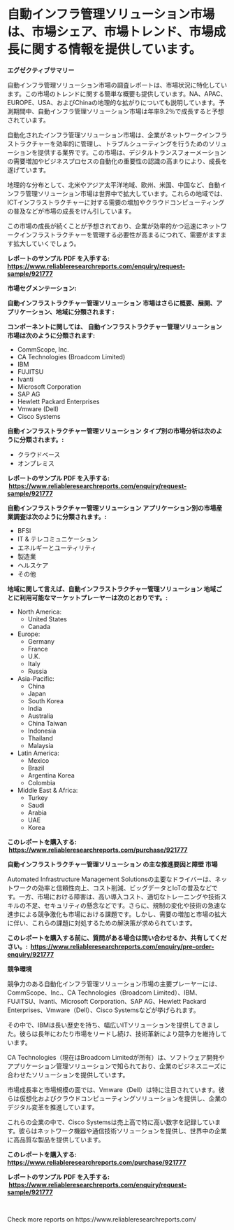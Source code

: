 <p><h1>自動インフラ管理ソリューション市場は、市場シェア、市場トレンド、市場成長に関する情報を提供しています。</h1></p><p><strong>エグゼクティブサマリー</strong></p>
<p><p>自動インフラ管理ソリューション市場の調査レポートは、市場状況に特化しています。この市場のトレンドに関する簡単な概要も提供しています。NA、APAC、EUROPE、USA、およびChinaの地理的な拡がりについても説明しています。予測期間中、自動インフラ管理ソリューション市場は年率9.2％で成長すると予想されています。</p><p>自動化されたインフラ管理ソリューション市場は、企業がネットワークインフラストラクチャーを効率的に管理し、トラブルシューティングを行うためのソリューションを提供する業界です。この市場は、デジタルトランスフォーメーションの需要増加やビジネスプロセスの自動化の重要性の認識の高まりにより、成長を遂げています。</p><p>地理的な分布として、北米やアジア太平洋地域、欧州、米国、中国など、自動インフラ管理ソリューション市場は世界中で拡大しています。これらの地域では、ICTインフラストラクチャーに対する需要の増加やクラウドコンピューティングの普及などが市場の成長をけん引しています。</p><p>この市場の成長が続くことが予想されており、企業が効率的かつ迅速にネットワークインフラストラクチャーを管理する必要性が高まるにつれて、需要がますます拡大していくでしょう。</p></p>
<p><strong>レポートのサンプル PDF を入手する: <a href="https://www.reliableresearchreports.com/enquiry/request-sample/921777">https://www.reliableresearchreports.com/enquiry/request-sample/921777</a></strong></p>
<p><strong>市場セグメンテーション:</strong></p>
<p><strong> 自動インフラストラクチャー管理ソリューション 市場はさらに概要、展開、アプリケーション、地域に分類されます :</strong></p>
<p><strong>コンポーネントに関しては、 自動インフラストラクチャー管理ソリューション 市場は次のように分類されます: &nbsp;</strong></p>
<p><ul><li>CommScope, Inc.</li><li>CA Technologies (Broadcom Limited)</li><li>IBM</li><li>FUJITSU</li><li>Ivanti</li><li>Microsoft Corporation</li><li>SAP AG</li><li>Hewlett Packard Enterprises</li><li>Vmware (Dell)</li><li>Cisco Systems</li></ul></p>
<p><strong> 自動インフラストラクチャー管理ソリューション タイプ別の市場分析は次のように分類されます。:</strong></p>
<p><ul><li>クラウドベース</li><li>オンプレミス</li></ul></p>
<p><strong>レポートのサンプル PDF を入手する: &nbsp;<a href="https://www.reliableresearchreports.com/enquiry/request-sample/921777">https://www.reliableresearchreports.com/enquiry/request-sample/921777</a></strong></p>
<p><strong> 自動インフラストラクチャー管理ソリューション アプリケーション別の市場産業調査は次のように分類されます。:</strong></p>
<p><ul><li>BFSI</li><li>IT & テレコミュニケーション</li><li>エネルギーとユーティリティ</li><li>製造業</li><li>ヘルスケア</li><li>その他</li></ul></p>
<p><strong>地域に関して言えば、自動インフラストラクチャー管理ソリューション 地域ごとに利用可能なマーケットプレーヤーは次のとおりです。:</strong></p>
<p><ul>
    <li>
        North America:
        <ul>
            <li>United States</li>
            <li>Canada</li>
        </ul>
    </li>
    <li>
        Europe:
        <ul>
            <li>Germany</li>
            <li>France</li>
            <li>U.K.</li>
            <li>Italy</li>
            <li>Russia</li>
        </ul>
    </li>
    <li>
        Asia-Pacific:
        <ul>
            <li>China</li>
            <li>Japan</li>
            <li>South Korea</li>
            <li>India</li>
            <li>Australia</li>
            <li>China Taiwan</li>
            <li>Indonesia</li>
            <li>Thailand</li>
            <li>Malaysia</li>
        </ul>
    </li>
    <li>
        Latin America:
        <ul>
            <li>Mexico</li>
            <li>Brazil</li>
            <li>Argentina Korea</li>
            <li>Colombia</li>
        </ul>
    </li>
    <li>
        Middle East & Africa:
        <ul>
            <li>Turkey</li>
            <li>Saudi</li>
            <li>Arabia</li>
            <li>UAE</li>
            <li>Korea</li>
        </ul>
    </li>
    </ul></p>
<p><strong>このレポートを購入する: &nbsp;<a href="https://www.reliableresearchreports.com/purchase/921777">https://www.reliableresearchreports.com/purchase/921777</a></strong></p>
<p><strong>自動インフラストラクチャー管理ソリューション の主な推進要因と障壁 市場</strong></p>
<p><p>Automated Infrastructure Management Solutionsの主要なドライバーは、ネットワークの効率と信頼性向上、コスト削減、ビッグデータとIoTの普及などです。一方、市場における障害は、高い導入コスト、適切なトレーニングや技術スキルの不足、セキュリティの懸念などです。さらに、規制の変化や技術の急速な進歩による競争激化も市場における課題です。しかし、需要の増加と市場の拡大に伴い、これらの課題に対処するための解決策が求められています。</p></p>
<p><strong>このレポートを購入する前に、質問がある場合は問い合わせるか、共有してください。:&nbsp; <a href="https://www.reliableresearchreports.com/enquiry/pre-order-enquiry/921777">https://www.reliableresearchreports.com/enquiry/pre-order-enquiry/921777</a></strong></p>
<p><strong>競争環境</strong></p>
<p><p>競争力のある自動化インフラ管理ソリューション市場の主要プレーヤーには、CommScope、Inc.、CA Technologies（Broadcom Limited）、IBM、FUJITSU、Ivanti、Microsoft Corporation、SAP AG、Hewlett Packard Enterprises、Vmware（Dell）、Cisco Systemsなどが挙げられます。</p><p>その中で、IBMは長い歴史を持ち、幅広いITソリューションを提供してきました。彼らは長年にわたり市場をリードし続け、技術革新により競争力を維持しています。</p><p>CA Technologies（現在はBroadcom Limitedが所有）は、ソフトウェア開発やアプリケーション管理ソリューションで知られており、企業のビジネスニーズに合わせたソリューションを提供しています。</p><p>市場成長率と市場規模の面では、Vmware（Dell）は特に注目されています。彼らは仮想化およびクラウドコンピューティングソリューションを提供し、企業のデジタル変革を推進しています。</p><p>これらの企業の中で、Cisco Systemsは売上高で特に高い数字を記録しています。彼らはネットワーク機器や通信技術ソリューションを提供し、世界中の企業に高品質な製品を提供しています。</p></p>
<p><strong>このレポートを購入する: &nbsp; <a href="https://www.reliableresearchreports.com/purchase/921777">https://www.reliableresearchreports.com/purchase/921777</a></strong></p>
<p><strong>レポートのサンプル PDF を入手する: &nbsp;<a href="https://www.reliableresearchreports.com/enquiry/request-sample/921777">https://www.reliableresearchreports.com/enquiry/request-sample/921777</a></strong><strong></strong></p>
<p>&nbsp;</p>
<p>Check more reports on https://www.reliableresearchreports.com/</p>